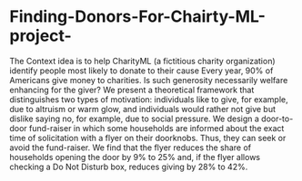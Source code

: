 # Finding-Donors-For-Chairty-ML-project-
The Context idea is to help CharityML (a fictitious charity organization) identify people most likely to donate to their cause  Every year, 90% of Americans give money to charities. Is such generosity necessarily welfare enhancing for the giver? We present a theoretical framework that distinguishes two types of motivation: individuals like to give, for example, due to altruism or warm glow, and individuals would rather not give but dislike saying no, for example, due to social pressure. We design a door-to-door fund-raiser in which some households are informed about the exact time of solicitation with a flyer on their doorknobs. Thus, they can seek or avoid the fund-raiser. We find that the flyer reduces the share of households opening the door by 9% to 25% and, if the flyer allows checking a Do Not Disturb box, reduces giving by 28% to 42%.
